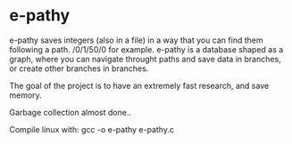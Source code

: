 # e-pathy
e-pathy saves integers (also in a file) in a way that you can find them following a path. /0/1/50/0 for example.
e-pathy is a database shaped as a graph, where you can navigate throught paths and save data in branches, or create other branches in branches.

The goal of the project is to have an extremely fast research, and save memory.

Garbage collection almost done..

Compile linux with: gcc -o e-pathy e-pathy.c
